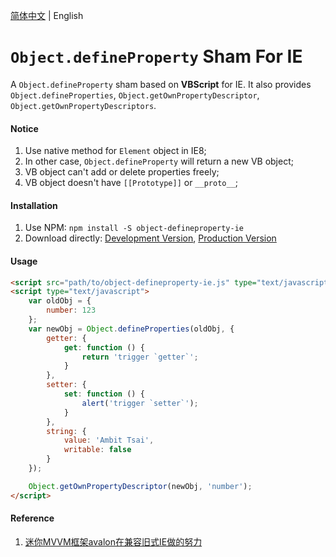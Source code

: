 <a href="README.zh-CN.md">简体中文</a> | English

# `Object.defineProperty` Sham For IE
A `Object.defineProperty` sham based on **VBScript** for IE. It also provides `Object.defineProperties`, `Object.getOwnPropertyDescriptor`, `Object.getOwnPropertyDescriptors`.


#### Notice
1. Use native method for `Element` object in IE8;
1. In other case, `Object.defineProperty` will return a new VB object;
1. VB object can't add or delete properties freely;
1. VB object doesn't have `[[Prototype]]` or `__proto__`;


#### Installation
1. Use NPM: `npm install -S object-defineproperty-ie`
1. Download directly: <a href="src/object-defineproperty-ie.js" target="_blank">Development Version</a>, <a href="dist/object-defineproperty-ie.js" target="_blank">Production Version</a>


#### Usage
```html
<script src="path/to/object-defineproperty-ie.js" type="text/javascript"></script>
<script type="text/javascript">
    var oldObj = {
        number: 123
    };
    var newObj = Object.defineProperties(oldObj, {
        getter: {
            get: function () {
                return 'trigger `getter`';
            }
        },
        setter: {
            set: function () {
                alert('trigger `setter`');
            }
        },
        string: {
            value: 'Ambit Tsai',
            writable: false
        }
    });

    Object.getOwnPropertyDescriptor(newObj, 'number');
</script>
```


#### Reference
1. <a href="https://www.cnblogs.com/rubylouvre/p/3598133.html" target="_blank">迷你MVVM框架avalon在兼容旧式IE做的努力</a>
